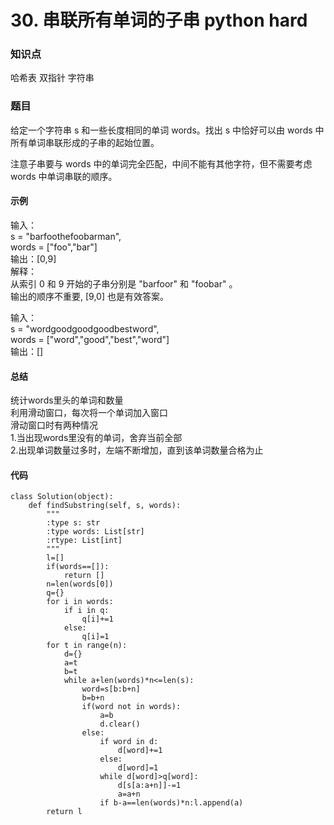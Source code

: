 # 30. 串联所有单词的子串 python hard

### 知识点

哈希表 双指针 字符串

### 题目
给定一个字符串 s 和一些长度相同的单词 words。找出 s 中恰好可以由 words 中所有单词串联形成的子串的起始位置。

注意子串要与 words 中的单词完全匹配，中间不能有其他字符，但不需要考虑 words 中单词串联的顺序。

#### 示例 

输入：  
  s = "barfoothefoobarman",  
  words = ["foo","bar"]  
输出：[0,9]  
解释：  
从索引 0 和 9 开始的子串分别是 "barfoor" 和 "foobar" 。  
输出的顺序不重要, [9,0] 也是有效答案。  

输入：  
  s = "wordgoodgoodgoodbestword",  
  words = ["word","good","best","word"]  
输出：[]  

#### 总结
统计words里头的单词和数量  
利用滑动窗口，每次将一个单词加入窗口  
滑动窗口时有两种情况  
1.当出现words里没有的单词，舍弃当前全部  
2.出现单词数量过多时，左端不断增加，直到该单词数量合格为止  

#### 代码
```
class Solution(object):
    def findSubstring(self, s, words):
        """
        :type s: str
        :type words: List[str]
        :rtype: List[int]
        """
        l=[]
        if(words==[]):
            return [] 
        n=len(words[0]) 
        q={} 
        for i in words: 
            if i in q:
                q[i]+=1 
            else:
                q[i]=1 
        for t in range(n): 
            d={} 
            a=t 
            b=t 
            while a+len(words)*n<=len(s): 
                word=s[b:b+n] 
                b=b+n 
                if(word not in words): 
                    a=b 
                    d.clear() 
                else: 
                    if word in d:
                        d[word]+=1 
                    else:
                        d[word]=1 
                    while d[word]>q[word]: 
                        d[s[a:a+n]]-=1 
                        a=a+n
                    if b-a==len(words)*n:l.append(a) 
        return l

```
